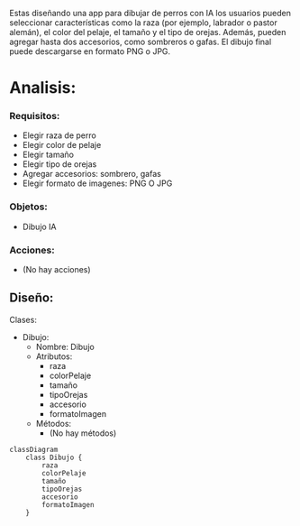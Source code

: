 Estas diseñando una app para dibujar de perros con IA 
los usuarios pueden seleccionar características como 
la raza (por ejemplo, labrador o pastor alemán), el color 
del pelaje, el tamaño y el tipo de orejas.
Además, pueden agregar hasta dos accesorios, como sombreros 
o gafas.
El dibujo final puede descargarse en formato PNG o JPG.

# Analisis: 

### Requisitos: 
- Elegir raza de perro
- Elegir color de pelaje
- Elegir tamaño
- Elegir tipo de orejas
- Agregar accesorios: sombrero, gafas
- Elegir formato de imagenes: PNG O JPG

### Objetos: 
- Dibujo IA

### Acciones:
- (No hay acciones)

## Diseño:

Clases:
- Dibujo:
    - Nombre: Dibujo
    - Atributos:
        - raza
        - colorPelaje
        - tamaño
        - tipoOrejas
        - accesorio
        - formatoImagen
    - Métodos:
        - (No hay métodos)

```mermaid
classDiagram
    class Dibujo {
        raza
        colorPelaje
        tamaño
        tipoOrejas
        accesorio
        formatoImagen
    }
```